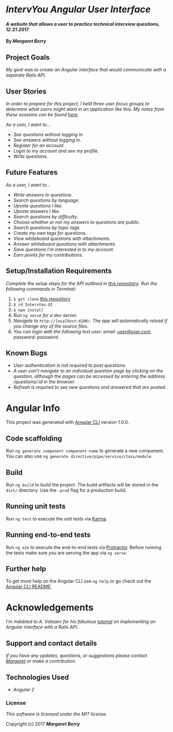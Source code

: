 # _IntervYou Angular User Interface_

#### _A website that allows a user to practice technical interview questions, 12.21.2017_

#### By _**Margaret Berry**_

## Project Goals
_My goal was to create an Angular interface that would communicate with a separate Rails API._

## User Stories
_In order to prepare for this project, I held three user focus groups to determine what users might want in an application like this. My notes from these sessions can be found [here](https://trello.com/b/uZ1OTM7K/intervyou-focus-groups)._

_As a user, I want to..._
* _See questions without logging in._
* _See answers without logging in._
* _Register for an account._
* _Login to my account and see my profile._
* _Write questions._

## Future Features
_As a user, I want to..._
* _Write answers to questions._
* _Search questions by language._
* _Upvote questions I like._
* _Upvote answers I like._
* _Search questions by difficulty._
* _Choose whether or not my answers to questions are public._
* _Search questions by topic tags._
* _Create my own tags for questions._
* _View whiteboard questions with attachments._
* _Answer whiteboard questions with attachments._
* _Save questions I'm interested in to my account._
* _Earn points for my contributions._

## Setup/Installation Requirements
_Complete the setup steps for the API outlined in [this repository](https://github.com/codemargaret/IntervYou.git)._
_Run the following commands in Terminal:_

1. `$ git clone` [this repository](https://github.com/codemargaret/IntervYou-UI.git)
2. `$ cd IntervYou-UI`
3. `$ npm install`
4. _Run `ng serve` for a dev server._
5. _Navigate to `http://localhost:4200/`. The app will automatically reload if you change any of the source files._
6. _You can login with the following test user: email: user@user.com, password: password._

## Known Bugs
* _User authentication is not required to post questions._
* _A user can't navigate to an individual question page by clicking on the question, although the pages can be accessed by entering the address /questions/:id in the browser._
* _Refresh is required to see new questions and answered that are posted._

# Angular Info
This project was generated with [Angular CLI](https://github.com/angular/angular-cli) version 1.0.0.

## Code scaffolding
Run `ng generate component component-name` to generate a new component. You can also use `ng generate directive/pipe/service/class/module`.

## Build
Run `ng build` to build the project. The build artifacts will be stored in the `dist/` directory. Use the `-prod` flag for a production build.

## Running unit tests
Run `ng test` to execute the unit tests via [Karma](https://karma-runner.github.io).

## Running end-to-end tests
Run `ng e2e` to execute the end-to-end tests via [Protractor](http://www.protractortest.org/).
Before running the tests make sure you are serving the app via `ng serve`.

## Further help
To get more help on the Angular CLI use `ng help` or go check out the [Angular CLI README](https://github.com/angular/angular-cli/blob/master/README.md).

# Acknowledgements
_I'm indebted to A. Vatsaev for his fabulous [tutorial](https://medium.com/@avatsaev/angular-2-and-ruby-on-rails-user-authentication-fde230ddaed8) on implementing an Angular interface with a Rails API._

## Support and contact details
_If you have any updates, questions, or suggestions please contact [Margaret] or make a contribution._

[Margaret]: mailto:codeberry1@gmail.com

## Technologies Used
* _Angular 2_

### License
*This software is licensed under the MIT license.*

Copyright (c) 2017 **_Margaret Berry_**
